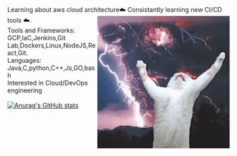 \
Learning about aws cloud architecture☁️ 
Consistantly learning new CI/CD tools ☁️.<img align="right" src="https://github.com/rahulk789/rahulk789/blob/main/cat-kitty.gif" height="300" width="300"/>\
Tools and Frameworks: GCP,IaC,Jenkins,Git Lab,Dockers,Linux,NodeJS,React,Git. \
Languages: Java,C,python,C++,Js,GO,bash\
Interested in Cloud/DevOps engineering \
\
[![Anurag's GitHub stats](https://github-readme-stats.vercel.app/api?username=rahulk789&show_icons=true&theme=gotham)](https://github.com/anuraghazra/github-readme-stats)

